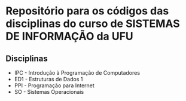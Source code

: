 # Repositório para os códigos das disciplinas do curso de SISTEMAS DE INFORMAÇÃO da UFU

## Disciplinas
* IPC - Introdução à Programação de Computadores
* ED1 - Estruturas de Dados 1
* PPI - Programação para Internet
* SO - Sistemas Operacionais